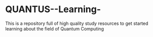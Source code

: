 # QUANTUS--Learning-
This is a repository full of high quality study resources to get started learning about the field of Quantum Computing
